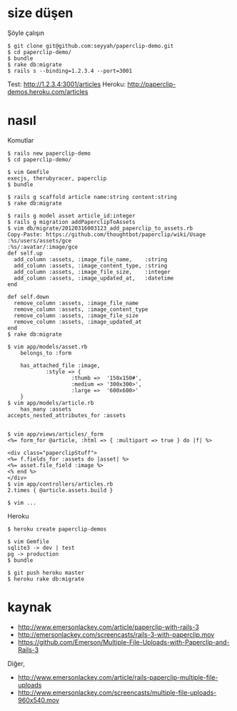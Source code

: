 # size düşen

Şöyle çalışın

    $ git clone git@github.com:seyyah/paperclip-demo.git
    $ cd paperclip-demo/
    $ bundle
    $ rake db:migrate
    $ rails s --binding=1.2.3.4 --port=3001

Test: http://1.2.3.4:3001/articles
Heroku: http://paperclip-demos.heroku.com/articles

# nasıl

Komutlar

    $ rails new paperclip-demo
    $ cd paperclip-demo/

    $ vim Gemfile
    execjs, therubyracer, paperclip
    $ bundle

    $ rails g scaffold article name:string content:string
    $ rake db:migrate

    $ rails g model asset article_id:integer
    $ rails g migration addPaperclipToAssets
    $ vim db/migrate/20120316003123_add_paperclip_to_assets.rb
    Copy-Paste: https://github.com/thoughtbot/paperclip/wiki/Usage
    :%s/users/assets/gce
    :%s/:avatar/:image/gce
    def self.up
      add_column :assets, :image_file_name,    :string
      add_column :assets, :image_content_type, :string
      add_column :assets, :image_file_size,    :integer
      add_column :assets, :image_updated_at,   :datetime
    end

    def self.down
      remove_column :assets, :image_file_name
      remove_column :assets, :image_content_type
      remove_column :assets, :image_file_size
      remove_column :assets, :image_updated_at
    end
    $ rake db:migrate

    $ vim app/models/asset.rb
        belongs_to :form

        has_attached_file :image,
                :style => {
                        :thumb =>  '150x150#',
                        :medium => '300x300>',
                        :large =>  '600x600>'
        }
    $ vim app/models/article.rb
        has_many :assets
	accepts_nested_attributes_for :assets


    $ vim app/views/articles/_form
	<%= form_for @article, :html => { :multipart => true } do |f| %>

	<div class="paperclipStuff">
	<%= f.fields_for :assets do |asset| %>
	<%= asset.file_field :image %>
	<% end %>
	</div>
    $ vim app/controllers/articles.rb
	2.times { @article.assets.build }

    $ vim ...

Heroku

    $ heroku create paperclip-demos

    $ vim Gemfile
    sqlite3 -> dev | test
    pg -> production
    $ bundle

    $ git push heroku master
    $ heroku rake db:migrate

# kaynak

- http://www.emersonlackey.com/article/paperclip-with-rails-3
- http://emersonlackey.com/screencasts/rails-3-with-paperclip.mov
- https://github.com/Emerson/Multiple-File-Uploads-with-Paperclip-and-Rails-3

Diğer,

- http://www.emersonlackey.com/article/rails-paperclip-multiple-file-uploads
- http://www.emersonlackey.com/screencasts/multiple-file-uploads-960x540.mov
